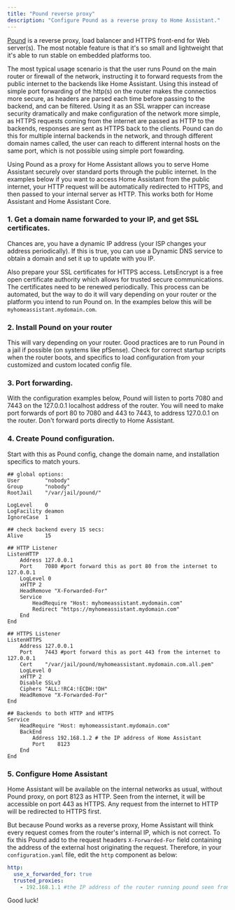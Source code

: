 ```yaml
---
title: "Pound reverse proxy"
description: "Configure Pound as a reverse proxy to Home Assistant."
---
```

[Pound](https://www.apsis.ch/pound.html) is a reverse proxy, load balancer and HTTPS front-end for Web server(s). The most notable feature is that it's so small and lightweight that it's able to run stable on embedded platforms too.

The most typical usage scenario is that the user runs Pound on the main router or firewall of the network, instructing it to forward requests from the public internet to the backends like Home Assistant. Using this instead of simple port forwarding of the http(s) on the router makes the connectios more secure, as headers are parsed each time before passing to the backend, and can be filtered. Using it as an SSL wrapper can increase security dramatically and make configuration of the network more simple, as HTTPS requests coming from the internet are passed as HTTP to the backends, responses are sent as HTTPS back to the clients. Pound can do this for multiple internal backends in the network, and through different domain names called, the user can reach to different internal hosts on the same port, which is not possible using simple port fowarding.

Using Pound as a proxy for Home Assistant allows you to serve Home Assistant securely over standard ports through the public internet. In the examples below if you want to access Home Assistant from the public internet, your HTTP request will be automatically redirected to HTTPS, and then passed to your internal server as HTTP. This works both for Home Assistant and Home Assistant Core.

### 1. Get a domain name forwarded to your IP, and get SSL certificates.

Chances are, you have a dynamic IP address (your ISP changes your address periodically). If this is true, you can use a Dynamic DNS service to obtain a domain and set it up to update with you IP. 

Also prepare your SSL certificates for HTTPS access. LetsEncrypt is a free open certificate authority which allows for trusted secure communications. The certificates need to be renewed periodically. This process can be automated, but the way to do it will vary depending on your router or the platform you intend to run Pound on. In the examples below this will be `myhomeassistant.mydomain.com`.

### 2. Install Pound on your router

This will vary depending on your router. Good practices are to run Pound in a jail if possible (on systems like pfSense). Check for correct startup scripts when the router boots, and specifics to load configuration from your customized and custom located config file.

### 3. Port forwarding.

With the configuration examples below, Pound will listen to ports 7080 and 7443 on the 127.0.0.1 localhost address of the router. You will need to make port forwards of port 80 to 7080 and 443 to 7443, to address 127.0.0.1 on the router. Don't forward ports directly to Home Assistant.

### 4. Create Pound configuration.

Start with this as Pound config, change the domain name, and installation specifics to match yours.

```
## global options:
User		"nobody"
Group		"nobody"
RootJail	"/var/jail/pound/"

LogLevel	0
LogFacility deamon
IgnoreCase	1

## check backend every 15 secs:
Alive		15

## HTTP Listener
ListenHTTP
	Address 127.0.0.1
	Port    7080 #port forward this as port 80 from the internet to 127.0.0.1
	LogLevel 0
	xHTTP 2
	HeadRemove "X-Forwarded-For"
	Service
		HeadRequire "Host: myhomeassistant.mydomain.com"
		Redirect "https://myhomeassistant.mydomain.com"
	End
End

## HTTPS Listener
ListenHTTPS
	Address 127.0.0.1
	Port    7443 #port forward this as port 443 from the internet to 127.0.0.1
	Cert    "/var/jail/pound/myhomeassistant.mydomain.com.all.pem"
	LogLevel 0
	xHTTP 2
	Disable SSLv3
	Ciphers "ALL:!RC4:!ECDH:!DH"
	HeadRemove "X-Forwarded-For"
End

## Backends to both HTTP and HTTPS
Service
	HeadRequire "Host: myhomeassistant.mydomain.com"
	BackEnd
		Address 192.168.1.2 # the IP address of Home Assistant
		Port    8123
	End
End
```

### 5. Configure Home Assistant

Home Assistant will be available on the internal networks as usual, without Pound proxy, on port 8123 as HTTP. Seen from the internet, it will be accessible on port 443 as HTTPS. Any request from the internet to HTTP will be redirected to HTTPS first.

But because Pound works as a reverse proxy, Home Assistant will think every request comes from the router's internal IP, which is not correct. To fix this Pound add to the request headers `X-Forwarded-For` field containing the address of the external host originating the request. Therefore, in your `configuration.yaml` file, edit the `http` component as below:

```yaml
http:
  use_x_forwarded_for: true
  trusted_proxies:
    - 192.168.1.1 #the IP address of the router running pound seen from the inside network (as seen from Home Assistant)
```
Good luck!

